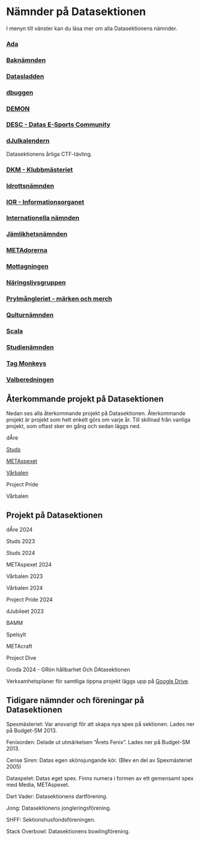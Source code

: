 # Nämnder på Datasektionen

I menyn till vänster kan du läsa mer om alla Datasektionens nämnder.

### [Ada](/namnder/ada)



### [Baknämnden](/namnder/baknamnden)



### [Datasladden](/namnder/datasladden)



### [dbuggen](http://dbu.gg)



### [DEMON](/namnder/demon)



### [DESC - Datas E-Sports Community](/namnder/desc)


### [dJulkalendern](/namnder/djulkalendern)

Datasektionens årliga CTF-tävling. <img style="height: 1em" src="https://cdn.discordapp.com/emojis/1056826137994596413.webp?size=32&quality=lossless">

### [DKM - Klubbmästeriet](/namnder/dkm)



### [Idrottsnämnden](/namnder/idrottsnamnden)



### [IOR - Informationsorganet](/namnder/informationsorganet)



### [Internationella nämnden](/namnder/internationella-namnden)



### [Jämlikhetsnämnden](/namnder/jamlikhetsnamnden)



### [METAdorerna](/namnder/metadorerna)



### [Mottagningen](/namnder/mottagningen)



### [Näringslivsgruppen](/namnder/naringslivsgruppen)



### [Prylmångleriet - märken och merch](/namnder/prylmangleriet)



### [Qulturnämnden](/namnder/qulturnamnden)



### [Scala](/namnder/scala)



### [Studienämnden](/namnder/studienamnden)



### [Tag Monkeys](/namnder/tag-monkeys)



### [Valberedningen](/namnder/valberedningen)



## Återkommande projekt på Datasektionen

Nedan ses alla återkommande projekt på Datasektionen. Återkommande projekt är projekt som helt enkelt görs om varje år. Till skillnad från vanliga projekt, som oftast sker en gång och sedan läggs ned.

dÅre

[Studs](https://studieresan.se)

[METAspexet](http://metaspexet.se)

[Vårbalen](https://www.facebook.com/dvarbalen/?fref=tag)

Project Pride

Vårbalen

## Projekt på Datasektionen

dÅre 2024

Studs 2023

Studs 2024

METAspexet 2024

Vårbalen 2023

Vårbalen 2024

Project Pride 2024

dJubileet 2023

BAMM

Spelsylt

METAcraft

Project Dive

Groda 2024 - GRön hållbarhet Och DAtasektionen

Verksamhetsplaner för samtliga öppna projekt läggs upp på [Google Drive](https://dsekt.se/vp-projekt).

## Tidigare nämnder och föreningar på Datasektionen

Spexmästeriet: Var ansvarigt för att skapa nya spex på sektionen. Lades ner på Budget-SM 2013.

Fenixorden: Delade ut utmärkelsen “Årets Fenix”. Lades ner på Budget-SM 2013.

Cerise Siren: Datas egen skönsjungande kör. (Blev en del av Spexmästeriet 2005)

Dataspelet: Datas eget spex. Finns numera i formen av ett gemensamt spex med Media, METAspexet.

Dart Vader: Datasektionens dartförening.

Jong: Datasektionens jongleringsförening.

SHFF: Sektionshusfondsföreningen.

Stack Overbowl: Datasektionens bowlingförening.
